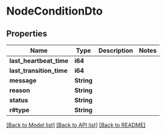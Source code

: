 # NodeConditionDto

## Properties

Name | Type | Description | Notes
------------ | ------------- | ------------- | -------------
**last_heartbeat_time** | **i64** |  | 
**last_transition_time** | **i64** |  | 
**message** | **String** |  | 
**reason** | **String** |  | 
**status** | **String** |  | 
**r#type** | **String** |  | 

[[Back to Model list]](../README.md#documentation-for-models) [[Back to API list]](../README.md#documentation-for-api-endpoints) [[Back to README]](../README.md)


